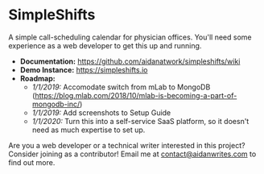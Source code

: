 # SimpleShifts
A simple call-scheduling calendar for physician offices. You'll need some experience as a web developer to get this up and running.

- **Documentation:** https://github.com/aidanatwork/simpleshifts/wiki
- **Demo Instance:** https://simpleshifts.io
- **Roadmap:** 
    - *1/1/2019:* Accomodate switch from mLab to MongoDB (https://blog.mlab.com/2018/10/mlab-is-becoming-a-part-of-mongodb-inc/)
    - *1/1/2019:* Add screenshots to Setup Guide
    - *1/1/2020:* Turn this into a self-service SaaS platform, so it doesn't need as much expertise to set up.
    
Are you a web developer or a technical writer interested in this project? Consider joining as a contributor! 
Email me at contact@aidanwrites.com to find out more.
